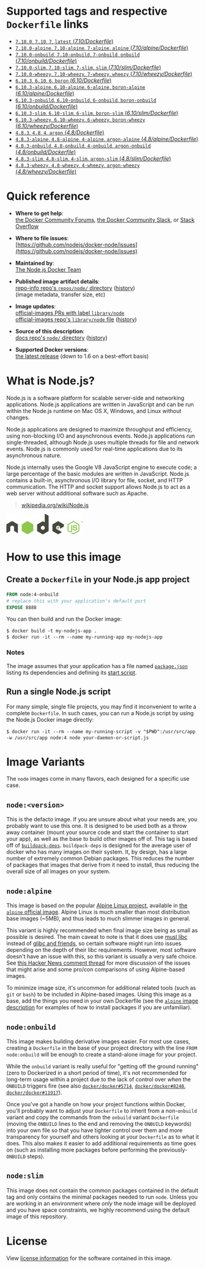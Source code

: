 <!--

********************************************************************************

WARNING:

    DO NOT EDIT "node/README.md"

    IT IS AUTO-GENERATED

    (from the other files in "node/" combined with a set of templates)

********************************************************************************

-->

# Supported tags and respective `Dockerfile` links

-	[`7.10.0`, `7.10`, `7`, `latest` (*7.10/Dockerfile*)](https://github.com/nodejs/docker-node/blob/97fa0404116a7b6f926cd4c947199fbaea6d4e67/7.10/Dockerfile)
-	[`7.10.0-alpine`, `7.10-alpine`, `7-alpine`, `alpine` (*7.10/alpine/Dockerfile*)](https://github.com/nodejs/docker-node/blob/97fa0404116a7b6f926cd4c947199fbaea6d4e67/7.10/alpine/Dockerfile)
-	[`7.10.0-onbuild`, `7.10-onbuild`, `7-onbuild`, `onbuild` (*7.10/onbuild/Dockerfile*)](https://github.com/nodejs/docker-node/blob/2e7fd977fb10088c82c559926580b60a47f40732/7.10/onbuild/Dockerfile)
-	[`7.10.0-slim`, `7.10-slim`, `7-slim`, `slim` (*7.10/slim/Dockerfile*)](https://github.com/nodejs/docker-node/blob/97fa0404116a7b6f926cd4c947199fbaea6d4e67/7.10/slim/Dockerfile)
-	[`7.10.0-wheezy`, `7.10-wheezy`, `7-wheezy`, `wheezy` (*7.10/wheezy/Dockerfile*)](https://github.com/nodejs/docker-node/blob/97fa0404116a7b6f926cd4c947199fbaea6d4e67/7.10/wheezy/Dockerfile)
-	[`6.10.3`, `6.10`, `6`, `boron` (*6.10/Dockerfile*)](https://github.com/nodejs/docker-node/blob/68ec46d47edc70337e602dd98cb6606c434783d4/6.10/Dockerfile)
-	[`6.10.3-alpine`, `6.10-alpine`, `6-alpine`, `boron-alpine` (*6.10/alpine/Dockerfile*)](https://github.com/nodejs/docker-node/blob/68ec46d47edc70337e602dd98cb6606c434783d4/6.10/alpine/Dockerfile)
-	[`6.10.3-onbuild`, `6.10-onbuild`, `6-onbuild`, `boron-onbuild` (*6.10/onbuild/Dockerfile*)](https://github.com/nodejs/docker-node/blob/ffecb0e9ca258d6b20ff60b30956bd33f7357142/6.10/onbuild/Dockerfile)
-	[`6.10.3-slim`, `6.10-slim`, `6-slim`, `boron-slim` (*6.10/slim/Dockerfile*)](https://github.com/nodejs/docker-node/blob/68ec46d47edc70337e602dd98cb6606c434783d4/6.10/slim/Dockerfile)
-	[`6.10.3-wheezy`, `6.10-wheezy`, `6-wheezy`, `boron-wheezy` (*6.10/wheezy/Dockerfile*)](https://github.com/nodejs/docker-node/blob/68ec46d47edc70337e602dd98cb6606c434783d4/6.10/wheezy/Dockerfile)
-	[`4.8.3`, `4.8`, `4`, `argon` (*4.8/Dockerfile*)](https://github.com/nodejs/docker-node/blob/68ec46d47edc70337e602dd98cb6606c434783d4/4.8/Dockerfile)
-	[`4.8.3-alpine`, `4.8-alpine`, `4-alpine`, `argon-alpine` (*4.8/alpine/Dockerfile*)](https://github.com/nodejs/docker-node/blob/68ec46d47edc70337e602dd98cb6606c434783d4/4.8/alpine/Dockerfile)
-	[`4.8.3-onbuild`, `4.8-onbuild`, `4-onbuild`, `argon-onbuild` (*4.8/onbuild/Dockerfile*)](https://github.com/nodejs/docker-node/blob/974c2a3c3cc488c3491a7ffd85e90c079d0d78e1/4.8/onbuild/Dockerfile)
-	[`4.8.3-slim`, `4.8-slim`, `4-slim`, `argon-slim` (*4.8/slim/Dockerfile*)](https://github.com/nodejs/docker-node/blob/68ec46d47edc70337e602dd98cb6606c434783d4/4.8/slim/Dockerfile)
-	[`4.8.3-wheezy`, `4.8-wheezy`, `4-wheezy`, `argon-wheezy` (*4.8/wheezy/Dockerfile*)](https://github.com/nodejs/docker-node/blob/68ec46d47edc70337e602dd98cb6606c434783d4/4.8/wheezy/Dockerfile)

# Quick reference

-	**Where to get help**:  
	[the Docker Community Forums](https://forums.docker.com/), [the Docker Community Slack](https://blog.docker.com/2016/11/introducing-docker-community-directory-docker-community-slack/), or [Stack Overflow](https://stackoverflow.com/search?tab=newest&q=docker)

-	**Where to file issues**:  
	[https://github.com/nodejs/docker-node/issues](https://github.com/nodejs/docker-node/issues)

-	**Maintained by**:  
	[The Node.js Docker Team](https://github.com/nodejs/docker-node)

-	**Published image artifact details**:  
	[repo-info repo's `repos/node/` directory](https://github.com/docker-library/repo-info/blob/master/repos/node) ([history](https://github.com/docker-library/repo-info/commits/master/repos/node))  
	(image metadata, transfer size, etc)

-	**Image updates**:  
	[official-images PRs with label `library/node`](https://github.com/docker-library/official-images/pulls?q=label%3Alibrary%2Fnode)  
	[official-images repo's `library/node` file](https://github.com/docker-library/official-images/blob/master/library/node) ([history](https://github.com/docker-library/official-images/commits/master/library/node))

-	**Source of this description**:  
	[docs repo's `node/` directory](https://github.com/docker-library/docs/tree/master/node) ([history](https://github.com/docker-library/docs/commits/master/node))

-	**Supported Docker versions**:  
	[the latest release](https://github.com/docker/docker/releases/latest) (down to 1.6 on a best-effort basis)

# What is Node.js?

Node.js is a software platform for scalable server-side and networking applications. Node.js applications are written in JavaScript and can be run within the Node.js runtime on Mac OS X, Windows, and Linux without changes.

Node.js applications are designed to maximize throughput and efficiency, using non-blocking I/O and asynchronous events. Node.js applications run single-threaded, although Node.js uses multiple threads for file and network events. Node.js is commonly used for real-time applications due to its asynchronous nature.

Node.js internally uses the Google V8 JavaScript engine to execute code; a large percentage of the basic modules are written in JavaScript. Node.js contains a built-in, asynchronous I/O library for file, socket, and HTTP communication. The HTTP and socket support allows Node.js to act as a web server without additional software such as Apache.

> [wikipedia.org/wiki/Node.js](https://en.wikipedia.org/wiki/Node.js)

![logo](https://raw.githubusercontent.com/docker-library/docs/01c12653951b2fe592c1f93a13b4e289ada0e3a1/node/logo.png)

# How to use this image

## Create a `Dockerfile` in your Node.js app project

```dockerfile
FROM node:4-onbuild
# replace this with your application's default port
EXPOSE 8888
```

You can then build and run the Docker image:

```console
$ docker build -t my-nodejs-app .
$ docker run -it --rm --name my-running-app my-nodejs-app
```

### Notes

The image assumes that your application has a file named [`package.json`](https://docs.npmjs.com/files/package.json) listing its dependencies and defining its [start script](https://docs.npmjs.com/misc/scripts#default-values).

## Run a single Node.js script

For many simple, single file projects, you may find it inconvenient to write a complete `Dockerfile`. In such cases, you can run a Node.js script by using the Node.js Docker image directly:

```console
$ docker run -it --rm --name my-running-script -v "$PWD":/usr/src/app -w /usr/src/app node:4 node your-daemon-or-script.js
```

# Image Variants

The `node` images come in many flavors, each designed for a specific use case.

## `node:<version>`

This is the defacto image. If you are unsure about what your needs are, you probably want to use this one. It is designed to be used both as a throw away container (mount your source code and start the container to start your app), as well as the base to build other images off of. This tag is based off of [`buildpack-deps`](https://registry.hub.docker.com/_/buildpack-deps/). `buildpack-deps` is designed for the average user of docker who has many images on their system. It, by design, has a large number of extremely common Debian packages. This reduces the number of packages that images that derive from it need to install, thus reducing the overall size of all images on your system.

## `node:alpine`

This image is based on the popular [Alpine Linux project](http://alpinelinux.org), available in [the `alpine` official image](https://hub.docker.com/_/alpine). Alpine Linux is much smaller than most distribution base images (~5MB), and thus leads to much slimmer images in general.

This variant is highly recommended when final image size being as small as possible is desired. The main caveat to note is that it does use [musl libc](http://www.musl-libc.org) instead of [glibc and friends](http://www.etalabs.net/compare_libcs.html), so certain software might run into issues depending on the depth of their libc requirements. However, most software doesn't have an issue with this, so this variant is usually a very safe choice. See [this Hacker News comment thread](https://news.ycombinator.com/item?id=10782897) for more discussion of the issues that might arise and some pro/con comparisons of using Alpine-based images.

To minimize image size, it's uncommon for additional related tools (such as `git` or `bash`) to be included in Alpine-based images. Using this image as a base, add the things you need in your own Dockerfile (see the [`alpine` image description](https://hub.docker.com/_/alpine/) for examples of how to install packages if you are unfamiliar).

## `node:onbuild`

This image makes building derivative images easier. For most use cases, creating a `Dockerfile` in the base of your project directory with the line `FROM node:onbuild` will be enough to create a stand-alone image for your project.

While the `onbuild` variant is really useful for "getting off the ground running" (zero to Dockerized in a short period of time), it's not recommended for long-term usage within a project due to the lack of control over *when* the `ONBUILD` triggers fire (see also [`docker/docker#5714`](https://github.com/docker/docker/issues/5714), [`docker/docker#8240`](https://github.com/docker/docker/issues/8240), [`docker/docker#11917`](https://github.com/docker/docker/issues/11917)).

Once you've got a handle on how your project functions within Docker, you'll probably want to adjust your `Dockerfile` to inherit from a non-`onbuild` variant and copy the commands from the `onbuild` variant `Dockerfile` (moving the `ONBUILD` lines to the end and removing the `ONBUILD` keywords) into your own file so that you have tighter control over them and more transparency for yourself and others looking at your `Dockerfile` as to what it does. This also makes it easier to add additional requirements as time goes on (such as installing more packages before performing the previously-`ONBUILD` steps).

## `node:slim`

This image does not contain the common packages contained in the default tag and only contains the minimal packages needed to run `node`. Unless you are working in an environment where *only* the node image will be deployed and you have space constraints, we highly recommend using the default image of this repository.

# License

View [license information](https://github.com/joyent/node/blob/master/LICENSE) for the software contained in this image.
